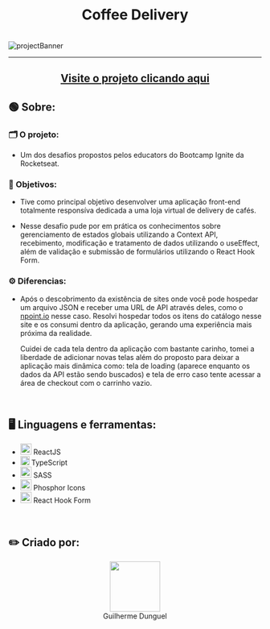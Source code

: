 <h1 align='center'>Coffee Delivery</h1>

<br>
<img src="https://i.imgur.com/HmPvtBt.jpg" alt='projectBanner'>
<hr>
<h2 align='center'><a href="https://coffee-delivery-teal.vercel.app/">Visite o projeto clicando aqui</a></h2>
<h2>🟢 Sobre:</h2>
  <h3>🗂️ O projeto:</h3>
    <ul>
      <li><p>Um dos desafios propostos pelos educators do Bootcamp Ignite da Rocketseat.</p></li>
    </ul>
  <h3>📌 Objetivos:</h3>
  <ul>
    <li><p>Tive como principal objetivo desenvolver uma aplicação front-end totalmente responsíva dedicada a uma loja virtual de delivery de cafés.</p></li>
    <li><p>Nesse desafio pude por em prática os conhecimentos sobre gerenciamento de estados globais utilizando a Context API, recebimento, modificação e tratamento de dados utilizando o useEffect, além de validação e submissão de formulários utilizando o React Hook Form.</p></li>
  </ul>
  <h3>⚙️ Diferencias:</h3>
  <ul>
    <li>
      <p>Após o descobrimento da existência de sites onde você pode hospedar um arquivo JSON e receber uma URL de API através deles, como o <a href="https://www.npoint.io">npoint.io</a> nesse caso. Resolvi hospedar todos os itens do catálogo nesse site e os consumi dentro da aplicação, gerando uma experiência mais próxima da realidade.</p>
      <p>Cuidei de cada tela dentro da aplicação com bastante carinho, tomei a liberdade de adicionar novas telas além do proposto para deixar a aplicação mais dinâmica como: tela de loading (aparece enquanto os dados da API estão sendo buscados) e tela de erro caso tente acessar a área de checkout com o carrinho vazio.</p>
    </li>
  </ul>
  <br>
<h2>🖥️ Linguagens e ferramentas:</h2>
<ul>
   <li><img src="https://upload.wikimedia.org/wikipedia/commons/thumb/a/a7/React-icon.svg/2300px-React-icon.svg.png" width=22px> ReactJS</li>
  <li><img src="https://upload.wikimedia.org/wikipedia/commons/thumb/4/4c/Typescript_logo_2020.svg/1200px-Typescript_logo_2020.svg.png" width=18px> TypeScript</li>
  <li><img src="https://upload.wikimedia.org/wikipedia/commons/thumb/9/96/Sass_Logo_Color.svg/2560px-Sass_Logo_Color.svg.png" width=22px> SASS</li>
  <li><img src="https://phosphoricons.com/favicon-512.png" width=22px> Phosphor Icons</li>
  <li><img src="https://encrypted-tbn0.gstatic.com/images?q=tbn:ANd9GcS0mEFRfGtPYve2U5BW5Uut37msKZMS1dmG8XWpM9nxqQP9PB7whu4VQwrh7QkDK_ljRAs&usqp=CAU" width=22px> React Hook Form</li>
</ul>
</ul>
<br>
<h2>✏️ Criado por:</h2>
<div align='center'>
  <img src="https://avatars.githubusercontent.com/u/89926690?v=4" width="100px">
  <br>
  <a align='center' src="https://github.com/GuilhermeDunguel">Guilherme Dunguel</a>
</div>
